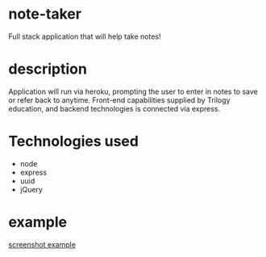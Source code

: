 # note-taker
Full stack application that will help take notes! 

# description
Application will run via heroku, prompting the user to enter in notes to save or refer back to anytime. Front-end capabilities supplied by Trilogy education, and backend technologies is connected via express. 

# Technologies used
- node 
- express
- uuid
- jQuery

# example
[screenshot example](/misc/ExpressHW.png)
